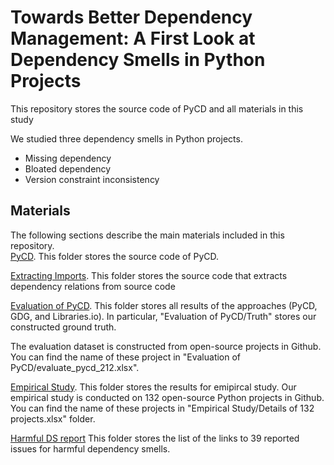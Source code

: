 # Towards Better Dependency Management: A First Look at Dependency Smells in Python Projects
This repository stores the source code of PyCD and all materials in this study

We studied three dependency smells in Python projects.
- Missing dependency
- Bloated dependency
- Version constraint inconsistency

## Materials
The following sections describe the main materials included in this repository.    
[PyCD](https://github.com/NJUJisq/DS_Python/tree/master/PyCD). This folder stores the source code of PyCD. 

[Extracting Imports](https://github.com/NJUJisq/DS_Python/tree/master/Extracting%20Imports). This folder stores the source code that extracts dependency relations from source code 

[Evaluation of PyCD](https://github.com/NJUJisq/DS_Python/tree/master/Evaluation%20of%20PyCD/result). This folder stores all results of the approaches (PyCD, GDG, and Libraries.io). In particular, "Evaluation of PyCD/Truth" stores our constructed ground truth.

The evaluation dataset is constructed from open-source projects in Github. You can find the name of these project in "Evaluation of PyCD/evaluate_pycd_212.xlsx". 

[Empirical Study](https://github.com/NJUJisq/DS_Python/tree/master/Empirical%20Study). This folder stores the results for emipircal study.
Our empirical study is conducted on 132 open-source Python projects in Github. You can find the name of these projects in "Empirical Study/Details of 132 projects.xlsx" folder. 

[Harmful DS report](https://github.com/NJUJisq/DS_Python/tree/master/Harmful%20DS%20report) This folder stores the list of the links to 39 reported issues for harmful dependency smells.
